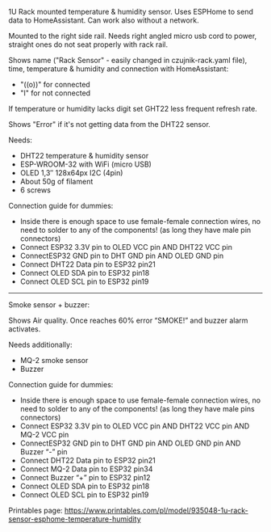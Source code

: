 1U Rack mounted temperature & humidity sensor. Uses ESPHome to send data to HomeAssistant. Can work also without a network.

Mounted to the right side rail. Needs right angled micro usb cord to power, straight ones do not seat properly with rack rail.

Shows name ("Rack Sensor" - easily changed in czujnik-rack.yaml file), time, temperature & humidity and connection with HomeAssistant:
- "((o))" for connected
- "I" for not connected

If temperature or humidity lacks digit set GHT22 less frequent refresh rate.

Shows "Error" if it's not getting data from the DHT22 sensor.


Needs:
- DHT22 temperature & humidity sensor
- ESP-WROOM-32 with WiFi (micro USB)
- OLED 1,3″ 128x64px I2C (4pin)
- About 50g of filament
- 6 screws

Connection guide for dummies:
- Inside there is enough space to use female-female connection wires, no need to solder to any of the components! (as long they have male pin connectors)
- Connect ESP32 3.3V pin to OLED VCC pin AND DHT22 VCC pin
- ConnectESP32 GND pin to DHT GND pin AND OLED GND pin
- Connect DHT22 Data pin to ESP32 pin21
- Connect OLED SDA pin to ESP32 pin18
- Connect OLED SCL pin to ESP32 pin19

-----------------------------------------------

Smoke sensor + buzzer:


Shows Air quality. Once reaches 60% error “SMOKE!” and buzzer alarm activates.

Needs additionally:

- MQ-2 smoke sensor
- Buzzer

Connection guide for dummies:

- Inside there is enough space to use female-female connection wires, no need to solder to any of the components! (as long they have male pins connectors)
- Connect ESP32 3.3V pin to OLED VCC pin AND DHT22 VCC pin AND MQ-2 VCC pin
- ConnectESP32 GND pin to DHT GND pin AND OLED GND pin AND Buzzer “-” pin
- Connect DHT22 Data pin to ESP32 pin21
- Connect MQ-2 Data pin to ESP32 pin34
- Connect Buzzer “+” pin to ESP32 pin12
- Connect OLED SDA pin to ESP32 pin18
- Connect OLED SCL pin to ESP32 pin19



Printables page: https://www.printables.com/pl/model/935048-1u-rack-sensor-esphome-temperature-humidity
